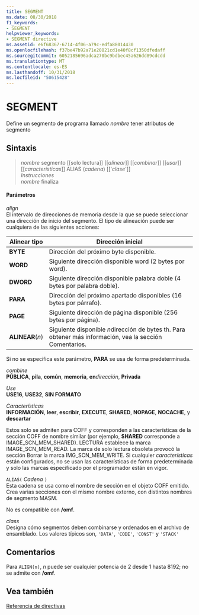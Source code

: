 ```yaml
---
title: SEGMENT
ms.date: 08/30/2018
f1_keywords:
- SEGMENT
helpviewer_keywords:
- SEGMENT directive
ms.assetid: e6f68367-6714-4f06-a79c-edfa88014430
ms.openlocfilehash: f37be47b92a71e20821cd1e40f8cf1350dfedaff
ms.sourcegitcommit: 6052185696adca270bc9bdbec45a626dd89cdcdd
ms.translationtype: MT
ms.contentlocale: es-ES
ms.lasthandoff: 10/31/2018
ms.locfileid: "50615428"
---
```

# <a name="segment"></a>SEGMENT

Define un segmento de programa llamado *nombre* tener atributos de segmento

## <a name="syntax"></a>Sintaxis

> *nombre* segmento [[solo lectura]] [[*alinear*]] [[*combinar*]] [[*usar*]] [[*características*]] ALIAS (*cadena*) [['*clase*']]<br/>
> *Instrucciones*<br/>
> *nombre* finaliza

#### <a name="parameters"></a>Parámetros

*align*<br/>
El intervalo de direcciones de memoria desde la que se puede seleccionar una dirección de inicio del segmento. El tipo de alineación puede ser cualquiera de las siguientes acciones:

|Alinear tipo|Dirección inicial|
|----------------|----------------------|
|**BYTE**|Dirección del próximo byte disponible.|
|**WORD**|Siguiente dirección disponible word (2 bytes por word).|
|**DWORD**|Siguiente dirección disponible palabra doble (4 bytes por palabra doble).|
|**PARA**|Dirección del próximo apartado disponibles (16 bytes por párrafo).|
|**PAGE**|Siguiente dirección de página disponible (256 bytes por página).|
|**ALINEAR**(*n*)|Siguiente disponible *n*dirección de bytes th. Para obtener más información, vea la sección Comentarios.|

Si no se especifica este parámetro, **PARA** se usa de forma predeterminada.

*combine*<br/>
**PÚBLICA**, **pila**, **común**, **memoria**, **en**<em>dirección</em>, **Privada**

*Use*<br/>
**USE16**, **USE32**, **SIN FORMATO**

*Características*<br/>
**INFORMACIÓN**, **leer**, **escribir**, **EXECUTE**, **SHARED**, **NOPAGE**, **NOCACHE**, y **descartar**

Estos solo se admiten para COFF y corresponden a las características de la sección COFF de nombre similar (por ejemplo, **SHARED** corresponde a IMAGE_SCN_MEM_SHARED). LECTURA establece la marca IMAGE_SCN_MEM_READ. La marca de solo lectura obsoleta provocó la sección Borrar la marca IMG_SCN_MEM_WRITE. Si cualquier *características* están configurados, no se usan las características de forma predeterminada y solo las marcas especificado por el programador están en vigor.

`ALIAS(` *Cadena* `)`<br/>
Esta cadena se usa como el nombre de sección en el objeto COFF emitido.  Crea varias secciones con el mismo nombre externo, con distintos nombres de segmento MASM.

No es compatible con **/omf**.

*class*<br/>
Designa cómo segmentos deben combinarse y ordenados en el archivo de ensamblado. Los valores típicos son, `'DATA'`, `'CODE'`, `'CONST'` y `'STACK'`

## <a name="remarks"></a>Comentarios

Para `ALIGN(n)`, *n* puede ser cualquier potencia de 2 desde 1 hasta 8192; no se admite con **/omf**.

## <a name="see-also"></a>Vea también

[Referencia de directivas](../../assembler/masm/directives-reference.md)<br/>